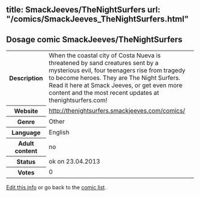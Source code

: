 title: SmackJeeves/TheNightSurfers
url: "/comics/SmackJeeves_TheNightSurfers.html"
---
Dosage comic SmackJeeves/TheNightSurfers
-----------------------------------------

<p id="msg"></p>
<script type="text/javascript">
if (window.location.search === '?edit_info_mail=sent_ok') {
  var elem = document.getElementById("msg");
  elem.innerHTML = 'Edited information sucessfully sent.';
  elem.className = 'ok';
}
</script>
<table class="comicinfo">
<tr>
<th>Description</th><td>When the coastal city of Costa Nueva is threatened by sand creatures sent by a mysterious evil, four teenagers rise from tragedy to become heroes. They are The Night Surfers. Read it here at Smack Jeeves, or get even more content and the most recent updates at thenightsurfers.com!</td>
</tr>
<tr>
<th>Website</th><td><a href="http://thenightsurfers.smackjeeves.com/comics/">http://thenightsurfers.smackjeeves.com/comics/</a></td>
</tr>
<tr>
<th>Genre</th><td>Other</td>
</tr>
<tr>
<th>Language</th><td>English</td>
</tr>
<tr>
<th>Adult content</th><td>no</td>
</tr>
<tr>
<th>Status</th><td>ok on 23.04.2013</td>
</tr>
<tr>
<th>Votes</th><td>0</td>
</tr>
</table>

[Edit this info](SmackJeeves_TheNightSurfers_edit.html) or go back to the [comic list](../comic-index.html).

